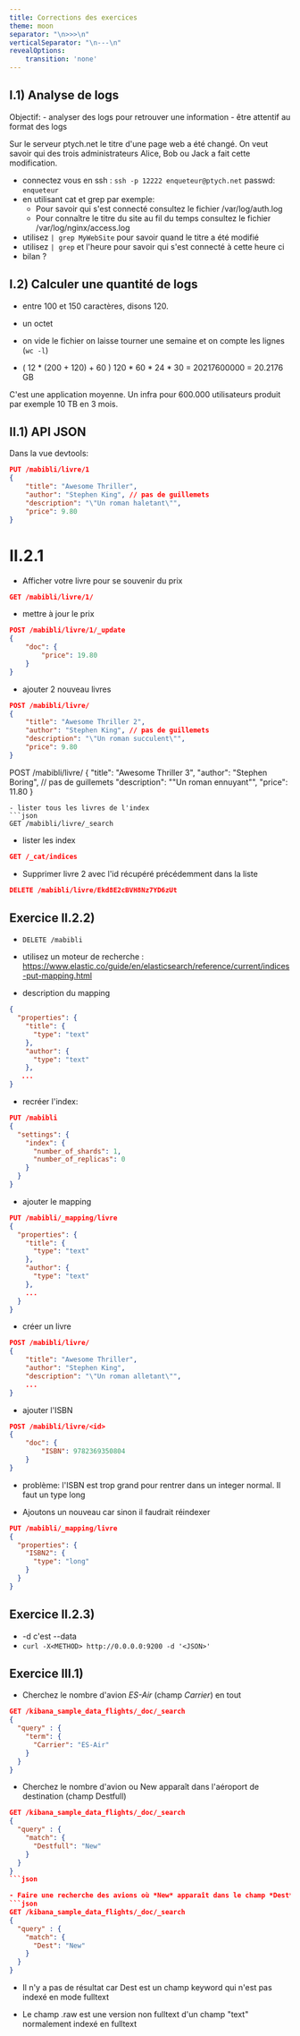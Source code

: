 ```yaml
---
title: Corrections des exercices
theme: moon
separator: "\n>>>\n"
verticalSeparator: "\n---\n"
revealOptions:
    transition: 'none'
---
```



## I.1) Analyse de logs

Objectif:
    - analyser des logs pour retrouver une information
    - être attentif au format des logs

Sur le serveur ptych.net le titre d'une page web a été changé. On veut savoir qui des trois administrateurs Alice, Bob ou Jack a fait cette modification.

- connectez vous en ssh :
```ssh -p 12222 enqueteur@ptych.net```
passwd: `enqueteur`
- en utilisant cat et grep par exemple:
    - Pour savoir qui s'est connecté consultez le fichier /var/log/auth.log
    - Pour connaître le titre du site au fil du temps consultez le fichier /var/log/nginx/access.log
- utilisez `| grep MyWebSite` pour savoir quand le titre a été modifié
- utilisez `| grep` et l'heure pour savoir qui s'est connecté à cette heure ci
- bilan ?

## I.2) Calculer une quantité de logs

- entre 100 et 150 caractères, disons 120.
- un octet
- on vide le fichier on laisse tourner une semaine et on compte les lignes (`wc -l`)

- ( 12 * (200 + 120) + 60 )  120 * 60 * 24 * 30 = 20217600000 = 20.2176 GB

C'est une application moyenne. Un infra pour 600.000 utilisateurs produit par exemple 10 TB en 3 mois.

## II.1) API JSON 

Dans la vue devtools:
```json
PUT /mabibli/livre/1
{
    "title": "Awesome Thriller",
    "author": "Stephen King", // pas de guillemets
    "description": "\"Un roman haletant\"",
    "price": 9.80
}
```

# II.2.1

- Afficher votre livre pour se souvenir du prix
```json
GET /mabibli/livre/1/
```
- mettre à jour le prix
```json
POST /mabibli/livre/1/_update
{
    "doc": {
        "price": 19.80
    }
}
```
- ajouter 2 nouveau livres
```json
POST /mabibli/livre/
{
    "title": "Awesome Thriller 2",
    "author": "Stephen King", // pas de guillemets
    "description": "\"Un roman succulent\"",
    "price": 9.80
}
```

POST /mabibli/livre/
{
    "title": "Awesome Thriller 3",
    "author": "Stephen Boring", // pas de guillemets
    "description": "\"Un roman ennuyant\"",
    "price": 11.80
}
```
- lister tous les livres de l'index
```json
GET /mabibli/livre/_search
```

- lister les index
```json
GET /_cat/indices
```

- Supprimer livre 2 avec l'id récupéré précédemment dans la liste
```json
DELETE /mabibli/livre/Ekd8E2cBVH8Nz7YD6zUt
```


## Exercice II.2.2)

- ```DELETE /mabibli```
- utilisez un moteur de recherche : https://www.elastic.co/guide/en/elasticsearch/reference/current/indices-put-mapping.html

- description du mapping
```json
{
  "properties": {
    "title": {
      "type": "text"
    },
    "author": {
      "type": "text"
    },
   ... 
}
```

- recréer l'index:

```json
PUT /mabibli
{
  "settings": {
    "index": {
      "number_of_shards": 1,
      "number_of_replicas": 0
    }
  }
}
```

- ajouter le mapping

```json
PUT /mabibli/_mapping/livre 
{
  "properties": {
    "title": {
      "type": "text"
    },
    "author": {
      "type": "text"
    },
    ...
  }
}
```

- créer un livre
```json
POST /mabibli/livre/
{
    "title": "Awesome Thriller",
    "author": "Stephen King",
    "description": "\"Un roman alletant\"",
    ...
}
```

- ajouter l'ISBN
```json
POST /mabibli/livre/<id>
{
    "doc": {
        "ISBN": 9782369350804
    }
}
```
- problème: l'ISBN est trop grand pour rentrer dans un integer normal. Il faut un type long

- Ajoutons un nouveau car sinon il faudrait réindexer
```json
PUT /mabibli/_mapping/livre 
{
  "properties": {
    "ISBN2": {
      "type": "long"
    }
  }
}
```

## Exercice II.2.3)

- -d c'est --data
- ```curl -X<METHOD> http://0.0.0.0:9200 -d '<JSON>'```


## Exercice III.1)

- Cherchez le nombre d'avion *ES-Air* (champ *Carrier*) en tout
```json
GET /kibana_sample_data_flights/_doc/_search
{
  "query" : {
    "term": {
      "Carrier": "ES-Air"
    }
  }
}
```

- Cherchez le nombre d'avion ou New apparaît dans l'aéroport de destination (champ Destfull)
```json
GET /kibana_sample_data_flights/_doc/_search
{
  "query" : {
    "match": {
      "Destfull": "New"
    }
  }
}
```json

- Faire une recherche des avions où *New* apparaît dans le champ *Dest*. Que remarquez vous ?
```json
GET /kibana_sample_data_flights/_doc/_search
{
  "query" : {
    "match": {
      "Dest": "New"
    }
  }
}
```
  - Il n'y a pas de résultat car Dest est un champ keyword qui n'est pas indexé en mode fulltext



- Le champ .raw est une version non fulltext d'un champ "text" normalement indexé en fulltext